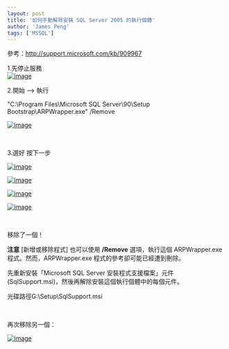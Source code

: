 ```yaml
---
layout: post
title: '如何手動解除安裝 SQL Server 2005 的執行個體'
author: 'James Peng'
tags: ['MSSQL']
---
```


參考：<http://support.microsoft.com/kb/909967>  
  
1.先停止服務  
[![image](http://lh6.ggpht.com/pompom.new/SOoFYZnClbI/AAAAAAAAFWg/rpbzTfHfHkM/image_thumb%5B15%5D.png?imgmax=800 "image")](http://lh3.ggpht.com/pompom.new/SOoFXLacDEI/AAAAAAAAFWc/xLYoGqAX6ZU/s1600-h/image%5B24%5D.png)

2.開始 –\> 執行

"C:\\Program Files\\Microsoft SQL Server\\90\\Setup
Bootstrap\\ARPWrapper.exe" /Remove

[![image](http://lh6.ggpht.com/pompom.new/SOoFaBOH4WI/AAAAAAAAFWo/O76aLuaBm-o/image_thumb%5B3%5D.png?imgmax=800 "image")](http://lh6.ggpht.com/pompom.new/SOoFZfPmcaI/AAAAAAAAFWk/Ucjr8O83yjY/s1600-h/image%5B7%5D.png)

 

3.選好 按下一步

[![image](http://lh6.ggpht.com/pompom.new/SOoFdPS3z8I/AAAAAAAAFWw/jitHr89zwxo/image_thumb%5B1%5D.png?imgmax=800 "image")](http://lh6.ggpht.com/pompom.new/SOoFbeMuGTI/AAAAAAAAFWs/yzmGwMy_g6g/s1600-h/image%5B3%5D.png)

[![image](http://lh6.ggpht.com/pompom.new/SOoFfFcn-jI/AAAAAAAAFW4/jpEtK70KcuY/image_thumb%5B5%5D.png?imgmax=800 "image")](http://lh5.ggpht.com/pompom.new/SOoFeKj6vAI/AAAAAAAAFW0/WoZpdwOxMp4/s1600-h/image%5B11%5D.png)

[![image](http://lh5.ggpht.com/pompom.new/SOoFhbkBY9I/AAAAAAAAFXA/g1Zq6VFbETs/image_thumb%5B7%5D.png?imgmax=800 "image")](http://lh5.ggpht.com/pompom.new/SOoFgLbCB2I/AAAAAAAAFW8/dHaW2B0-k-A/s1600-h/image%5B15%5D.png)

[![image](http://lh4.ggpht.com/pompom.new/SOoFla-AQCI/AAAAAAAAFXM/iH2iPkyGfp4/image_thumb%5B9%5D.png?imgmax=800 "image")](http://lh4.ggpht.com/pompom.new/SOoFjHVxs2I/AAAAAAAAFXE/aPLHVgNaBgY/s1600-h/image%5B19%5D.png)

 

移除了一個！

**注意** [新增或移除程式] 也可以使用 **/Remove** 選項，執行這個
ARPWrapper.exe 程式。然而，ARPWrapper.exe 程式的參考卻可能已經遭到刪除。

先重新安裝「Microsoft SQL Server 安裝程式支援檔案」元件
(SqlSupport.msi)，然後再解除安裝這個執行個體中的每個元件。

光碟路徑G:\\Setup\\SqlSupport.msi

 

再次移除另一個：

[![image](http://lh5.ggpht.com/pompom.new/SOoIV6mzhDI/AAAAAAAAFXU/8ZEbK7HeREQ/image_thumb%5B1%5D.png?imgmax=800 "image")](http://lh3.ggpht.com/pompom.new/SOoIUl76GYI/AAAAAAAAFXQ/eycT0DWT6O8/s1600-h/image%5B4%5D.png)

